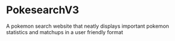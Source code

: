 # PokesearchV3
A pokemon search website that neatly displays important pokemon statistics and matchups in a user friendly format
